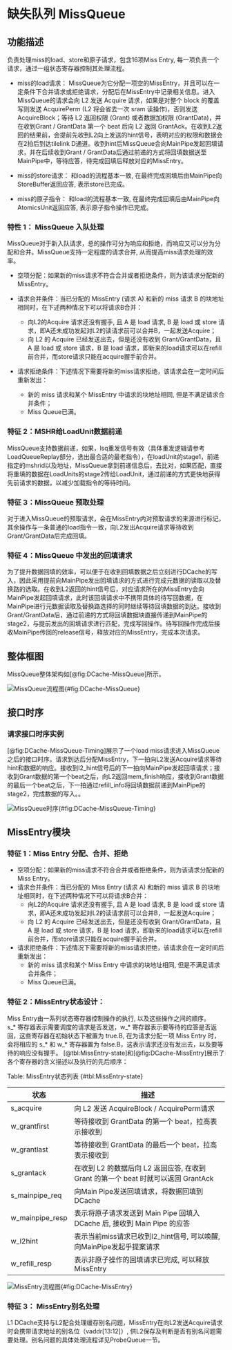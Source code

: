 # 缺失队列 MissQueue

## 功能描述

负责处理miss的load、store和原子请求，包含16项Miss Entry, 每一项负责一个请求，通过一组状态寄存器控制其处理流程。

* miss的load请求：
  MissQueue为它分配一项空的MissEntry，并且可以在一定条件下合并请求或拒绝请求，分配后在MissEntry中记录相关信息。进入MissQueue的请求会向 L2 发送 Acquire 请求，如果是对整个 block 的覆盖写则发送 AcquirePerm (L2 将会省去一次 sram 读操作)，否则发送 AcquireBlock；等待 L2 返回权限 (Grant) 或者数据加权限 (GrantData)，并在收到Grant / GrantData 第一个 beat 后向 L2 返回 GrantAck。在收到L2返回的结果前，会提前先收到L2向上发送的hint信号，表明对应的权限和数据会在2拍后到达tilelink D通道。收到hint后MissQueue会向MainPipe发起回填请求，并在后续收到Grant / GrantData后通过前递的方式将回填数据送至MainPipe中，等待应答，待完成回填后释放对应的MissEntry。

* miss的store请求：
  和load的流程基本一致, 在最终完成回填后由MainPipe向StoreBuffer返回应答, 表示store已完成。

* miss的原子指令：
  和load的流程基本一致, 在最终完成回填后由MainPipe向AtomicsUnit返回应答, 表示原子指令操作已完成。

### 特性 1： MissQueue 入队处理

MissQueue对于新入队请求，总的操作可分为响应和拒绝，而响应又可以分为分配和合并。MissQueue支持一定程度的请求合并, 从而提高miss请求处理的效率。

* 空项分配：如果新的miss请求不符合合并或者拒绝条件，则为该请求分配新的MissEntry。

* 请求合并条件：当已分配的 MissEntry (请求 A) 和新的 miss 请求 B 的块地址相同时，在下述两种情况下可以将请求B合并：
  * 向L2的Acquire 请求还没有握手, 且 A 是 load 请求, B 是 load 或 store 请求，即A还未成功发起对L2的读请求前可以合并B，一起发送Acquire；
  * 向 L2 的 Acquire 已经发送出去，但是还没有收到 Grant/GrantData，且 A 是 load 或 store 请求，B 是 load 请求，即新来的load请求可以在refill前合并，而store请求只能在acquire握手前合并。

* 请求拒绝条件：下述情况下需要将新的miss请求拒绝，该请求会在一定时间后重新发出：
  * 新的 miss 请求和某个 MissEntry 中请求的块地址相同, 但是不满足请求合并条件；
  * Miss Queue已满。



### 特征 2：MSHR给LoadUnit数据前递

MissQueue支持数据前递，如果，lsq重发信号有效（具体重发逻辑请参考LoadQueueReplay部分，选出最合适的最老指令），在loadUnit的stage1，前递指定的mshrid以及地址，MissQueue拿到前递信息后，去比对，如果匹配，直接将重填的数据在LoadUnits的stage2传给LoadUnit，通过前递的方式更快地获得先前请求的数据，以减少加载指令的等待时间。

### 特征 3：MissQueue 预取处理

对于进入MissQueue的预取请求，会在MissEntry内对预取请求的来源进行标记，其余操作与一条普通的load指令一致，向L2发出Acquire请求等待收到Grant/GrantData后完成回填。

### 特征 4：MissQueue 中发出的回填请求

为了提升数据回填的效率，可以便于在收到回填数据之后立刻进行DCache的写入，因此采用提前向MainPipe发出回填请求的方式进行完成元数据的读取以及替换路的选取。在收到L2返回的hint信号后，对应请求所在的MissEntry会向MainPipe发起回填请求，此时该回填请求中不携带具体的待写回数据，在MainPipe进行元数据读取及替换路选择的同时继续等待回填数据的到达。接收到Grant/GrantData后，通过前递的方式将回填数据块直接传递到MainPipe的stage2，与提前发出的回填请求进行匹配，完成写回操作。待写回操作完成后接收MainPipe传回的release信号，释放对应的MissEntry，完成本次请求。

## 整体框图

MissQueue整体架构如[@fig:DCache-MissQueue]所示。

![MissQueue流程图](./figure/DCache-MissQueue.svg){#fig:DCache-MissQueue}

## 接口时序

### 请求接口时序实例

[@fig:DCache-MissQueue-Timing]展示了一个load miss请求进入MissQueue之后的接口时序。请求到达后分配MissEntry，下一拍向L2发送Acquire请求等待hint和数据的响应。接收到l2_hint信号后的下一拍向MainPipe发起回填请求；接收到Grant数据的第一个beat之后，向L2返回mem_finish响应，接收到Grant数据的最后一个beat之后，下一拍通过refill_info将回填数据前递到MainPipe的stage2，完成数据的写入。。

![MissQueue时序](./figure/DCache-MissQueue-Timing.svg){#fig:DCache-MissQueue-Timing}

## MissEntry模块
### 特征 1：Miss Entry 分配、合并、拒绝

  * 空项分配：如果新的miss请求不符合合并或者拒绝条件，则为该请求分配新的 Miss Entry。
  * 请求合并条件：当已分配的 Miss Entry (请求 A) 和新的 miss 请求 B 的块地址相同时，在下述两种情况下可以将请求B合并：
    * 向L2的Acquire 请求还没有握手, 且 A 是 load 请求, B 是 load 或 store 请求，即A还未成功发起对L2的读请求前可以合并B，一起发送Acquire；
    * 向 L2 的 Acquire 已经发送出去，但是还没有收到 Grant/GrantData，且 A 是 load 或 store 请求，B 是 load 请求，即新来的load请求可以在refill前合并，而store请求只能在acquire握手前合并。
  * 请求拒绝条件：下述情况下需要将新的miss请求拒绝，该请求会在一定时间后重新发出：
    * 新的 miss 请求和某个 Miss Entry 中请求的块地址相同, 但是不满足请求合并条件；
    * Miss Queue已满。

### 特征 2：MissEntry状态设计：

Miss Entry由一系列状态寄存器控制操作的执行, 以及这些操作之间的顺序。s_* 寄存器表示需要调度的请求是否发送，w_* 寄存器表示要等待的应答是否返回，这些寄存器在初始状态下被置为 true.B, 在为请求分配一项 Miss Entry 时，会将相应的 s_* 和 w_* 寄存器置为 false.B，这表示请求还没有发出去，以及要等待的响应没有握手。
[@tbl:MissEntry-state]和[@fig:DCache-MissEntry]展示了各个寄存器的含义描述以及执行的先后顺序：

Table: MissEntry状态列表 {#tbl:MissEntry-state}

| 状态                | 描述                                                        |
|-------------------|-----------------------------------------------------------|
| s_acquire         | 向 L2 发送 AcquireBlock / AcquirePerm请求                      |
| w_grantfirst      | 等待接收到 GrantData 的第一个 beat，拉高表示接收到                         |
| w_grantlast       | 等待接收到 GrantData 的最后一个 beat，拉高表示接收到                        |
| s_grantack        | 在收到 L2 的数据后向 L2 返回应答, 在收到 Grant 的第一个 beat 时就可以返回 GrantAck |
| s_mainpipe_req    | 向Main Pipe发送回填请求，将数据回填到 DCache                            |
| w_mainpipe_resp   | 表示将原子请求发送到 Main Pipe 回填入DCache 后, 接收到 Main Pipe 的应答       |
| w_l2hint          | 表示当前miss请求已收到l2_hint信号, 可以唤醒, 向MainPipe发起乎提案请求 |
| w_refill_resp     | 表示非原子操作的回填请求已完成, 可以释放MissEntry |


![MissEntry流程图](./figure/DCache-MissEntry.svg){#fig:DCache-MissEntry}

### 特征 3： MissEntry别名处理

L1 DCache支持与L2配合处理缓存别名问题，MissEntry在向L2发送Acquire请求时会携带请求地址的别名位（vaddr[13:12]）, 供L2保存及判断是否有别名问题需要处理。别名问题的具体处理流程详见ProbeQueue一节。
